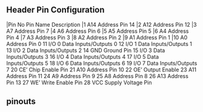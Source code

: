 ## Header Pin Configuration

|Pin No	Pin Name	Description
|1	A14	Address Pin 14
|2	A12	Address Pin 12
|3	A7	Address Pin 7
|4	A6	Address Pin 6
|5	A5	Address Pin 5
|6	A4	Address Pin 4
|7	A3	Address Pin 3
|8	A2	Address Pin 2
|9	A1	Address Pin 1
|10	A0	Address Pin 0
11	I/O 0	Data Inputs/Outputs 0
12	I/O 1	Data Inputs/Outputs 1
13	I/O 2	Data Inputs/Outputs 2
14	GND	Ground Pin
15	I/O 3	Data Inputs/Outputs 3
16	I/O 4	Data Inputs/Outputs 4
17	I/O 5	Data Inputs/Outputs 5
18	I/O 6	Data Inputs/Outputs 6
19	I/O 7	Data Inputs/Outputs 7
20	CE’	Chip Enable Pin
21	A10	Address Pin 10
22	OE’	Output Enable
23	A11	Address Pin 11
24	A9	Address Pin 9
25	A8	Address Pin 8
26	A13	Address Pin 13
27	WE’	Write Enable Pin
28	VCC	Supply Voltage Pin

## pinouts


